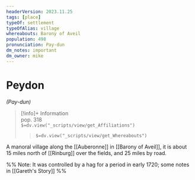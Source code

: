 ```yaml
---
headerVersion: 2023.11.25
tags: [place]
typeOf: settlement
typeOfAlias: village
whereabouts: Barony of Aveil
population: 498
pronunciation: Pay-dun
dm_notes: important
dm_owner: mike
---
```

# Peydon
*(Pay-dun)*
>[!info]+ Information  
> pop. 318  
> `$=dv.view("_scripts/view/get_Affiliations")`  
>> `$=dv.view("_scripts/view/get_Whereabouts")`

A manoral village along the [[Auberonne]] in [[Barony of Aveil]], it is about 15 miles north of [[Rinburg]] over the fields, and 25 miles by road. 

%% Note: It was controlled by a hag for a period in early 1720; some notes in [[Gareth's Story]] %%